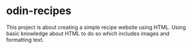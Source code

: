 # odin-recipes
This project is about creating a simple recipe website using HTML.
Using basic knowledge about HTML to do so which includes images and formatting text.
